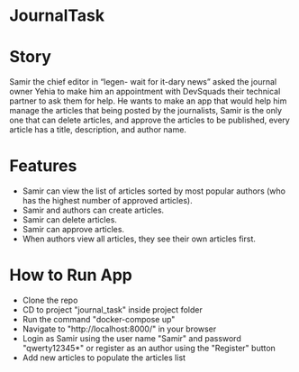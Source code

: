 # JournalTask

# Story
Samir the chief editor in “legen- wait for it-dary news” asked the journal owner Yehia to make him an appointment with DevSquads their technical partner to ask them for help.
He wants to make an app that would help him manage the articles that being posted by the journalists, Samir is the only one that can delete articles, and approve the articles to be published, every article has a title, description, and author name.

# Features
- Samir can view the list of articles sorted by most popular authors (who has the highest number of approved articles).
- Samir and authors can create articles.
- Samir can delete articles.
- Samir can approve articles.
- When authors view all articles, they see their own articles first.

# How to Run App
- Clone the repo
- CD to project "journal_task" inside project folder
- Run the command "docker-compose up"
- Navigate to "http://localhost:8000/" in your browser
- Login as Samir using the user name "Samir" and password "qwerty12345*" or register as an author using the "Register" button
- Add new articles to populate the articles list